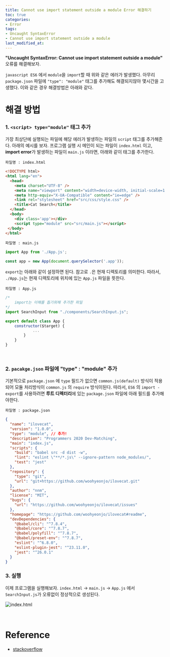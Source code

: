 ```yaml
---
title: Cannot use import statement outside a module Error 해결하기
toc: true
categories:	
- Error
tags: 
- Uncaught SyntaxError
- Cannot use import statement outside a module
last_modified_at:
---
```




 **"Uncaught SyntaxError: Cannot use import statement outside a module"**  오류를 해결해보자.

`javascript ES6` 에서 `module`을 `import`할 때 위와 같은 에러가 발생했다. 아무리 `package.json` 파일에 `"type": "module"` 태그를 추가해도 해결되지않아 몇시간을 고생했다. 이와 같은 경우 해결방법은 아래와 같다.

# 해결 방법

###  1. `<script> type="module"` 태그 추가

 가장 최상단에 실행되는 파일에 해당 에러가 발생하는 파일의 `script` 태그를 추가해준다. 아래의 예시를 보자. 프로그램 실행 시 메인이 되는 파일이 `index.html` 이고, **import error**가 발생하는 파일이 `main.js` 이라면,  아래와 같이 태그를 추가한다.

```
파일명 : index.html
```

```html
<!DOCTYPE html>
<html lang="en">
  <head>
    <meta charset="UTF-8" />
    <meta name="viewport" content="width=device-width, initial-scale=1.0" />
    <meta http-equiv="X-UA-Compatible" content="ie=edge" />
    <link rel="stylesheet" href="src/css/style.css" />
    <title>Cat Search</title>
  </head>
  <body>
    <div class='app'></div>
    <script type="module" src="src/main.js"></script> 	
 </body>
</html>
```

````
파일명 : main.js
````

```javascript
import App from './App.js';

const app = new App(document.querySelector('.app'));
```

`export`는 아래와 같이 설정하면 된다. 참고로 `.`은 현재 디렉토리를 의미한다. 따라서, `./App.js`는 현재 디렉토리에 위치에 있는 `App.js` 파일을 뜻한다.

```
파일명 : App.js
```

```javascript
/*
	import는 이해를 돕기위해 추가한 파일
*/
import SearchInput from "./components/SearchInput.js";

export default class App {
    constructor($target) {
        	...
    	}
    }
}
```

<br/>

### 2. `pacakge.json` 파일에 "type" : "module" 추가

기본적으로 `package.json` 에 `type` 필드가 없으면 `common.js(default)` 방식이 적용되어 모듈 처리방식이 `common.js` 의 `require` 방식이된다. 따라서, `ES6` 의 `import - export`를 사용하려면 **루트 디렉터리**에 있는 `package.json` 파일에 아래 필드를 추가해야한다.

```
파일명 : package.json
```

```json
{
  "name": "ilovecat",
  "version": "1.0.0",
  "type": "module", // 추가!
  "description": "Programmers 2020 Dev-Matching",
  "main": "index.js",
  "scripts": {
    "build": "babel src -d dist -w",
    "lint": "eslint \"**/*.js\" --ignore-pattern node_modules/",
    "test": "jest"
  },
  "repository": {
    "type": "git",
    "url": "git+https://github.com/woohyeonjo/ilovecat.git"
  },
  "author": "nnm",
  "license": "MIT",
  "bugs": {
    "url": "https://github.com/woohyeonjo/ilovecat/issues"
  },
  "homepage": "https://github.com/woohyeonjo/ilovecat#readme",
  "devDependencies": {
    "@babel/cli": "^7.8.4",
    "@babel/core": "^7.8.7",
    "@babel/polyfill": "^7.8.7",
    "@babel/preset-env": "^7.8.7",
    "eslint": "^6.8.0",
    "eslint-plugin-jest": "^23.11.0",
    "jest": "^26.0.1"
  }
}
```

### 3. 실행

이제 프로그램을 실행해보자. `index.html` -> `main.js` -> `App.js` 에서 `SearchInput.js`가 오류없이 정상적으로 생성된다.

![index.html](https://user-images.githubusercontent.com/49560745/105961587-09d7ed80-60c2-11eb-8c7f-a3585e90779b.png)

<br/>

# Reference

- [stackoverflow](https://stackoverflow.com/questions/58357941/cannot-use-import-statement-outside-a-module)











